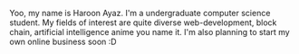 Yoo, my name is Haroon Ayaz. I'm a undergraduate computer science student. 
My fields of interest are quite diverse web-development, block chain, artificial intelligence
anime you name it. I'm also planning to start my own online business soon :D 
